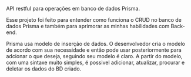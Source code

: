 API restful para operações em banco de dados Prisma.

Esse projeto foi feito para entender como funciona o CRUD no banco de dados Prisma e também para aprimorar as minhas habilidades com Back-end.

Prisma usa modelo de inserção de dados. O desenvolvedor cria o modelo de acordo com sua necessidade e então pode usar posteriormente para adcionar o que deseja, seguindo seu modelo é claro.
A partir do modelo, com uma sintaxe muito simples, é possivel adicionar, atualizar, procurar e deletar os dados do BD criado.
